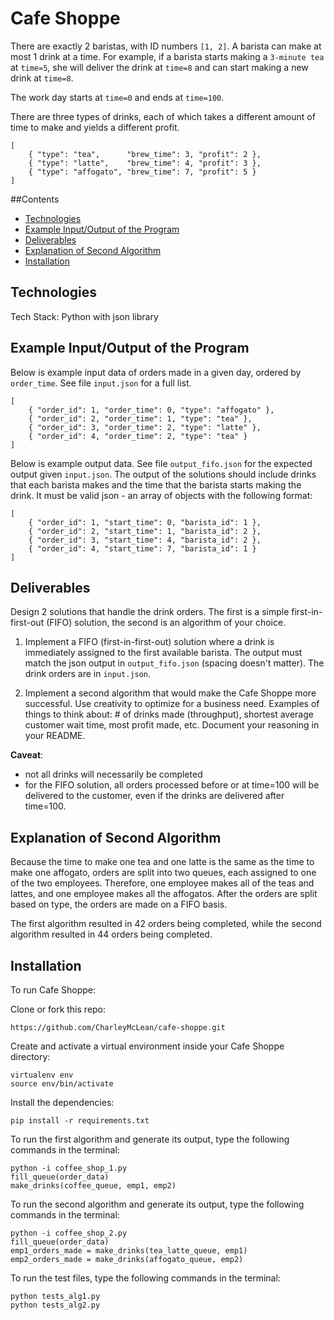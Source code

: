 # Cafe Shoppe

There are exactly 2 baristas, with ID numbers ```[1, 2]```. A barista can make at most 1 drink at a time. For example, if a barista starts making a ```3-minute tea``` at ```time=5```, she will deliver the drink at ```time=8``` and can start making a new drink at ```time=8```.

The work day starts at ```time=0``` and ends at ```time=100```.

There are three types of drinks, each of which takes a different amount of time to make and yields a different profit.

```
[
    { "type": "tea",      "brew_time": 3, "profit": 2 },
    { "type": "latte",    "brew_time": 4, "profit": 3 },
    { "type": "affogato", "brew_time": 7, "profit": 5 }
]
```

##Contents
* [Technologies](#technologies)
* [Example Input/Output of the Program](#example_in_and_out)
* [Deliverables](#deliverables)
* [Explanation of Second Algorithm](#explanation)
* [Installation](#install)

## <a name="technologies"></a>Technologies

Tech Stack: Python with json library<br/>


## <a name="example_in_and_out"></a>Example Input/Output of the Program

Below is example input data of orders made in a given day, ordered by ```order_time```. See file ```input.json``` for a full list.

```
[
    { "order_id": 1, "order_time": 0, "type": "affogato" },
    { "order_id": 2, "order_time": 1, "type": "tea" },
    { "order_id": 3, "order_time": 2, "type": "latte" },
    { "order_id": 4, "order_time": 2, "type": "tea" }
]
```

Below is example output data. See file ```output_fifo.json``` for the expected output given ```input.json```. The output of the solutions should include drinks that each barista makes and the time that the barista starts making the drink. It must be valid json - an array of objects with the following format:

```
[
    { "order_id": 1, "start_time": 0, "barista_id": 1 },
    { "order_id": 2, "start_time": 1, "barista_id": 2 },
    { "order_id": 3, "start_time": 4, "barista_id": 2 },
    { "order_id": 4, "start_time": 7, "barista_id": 1 }
]
```


## <a name="deliverables"></a>Deliverables

Design 2 solutions that handle the drink orders. The first is a simple first-in-first-out (FIFO) solution, the second is an algorithm of your choice.

1. Implement a FIFO (first-in-first-out) solution where a drink is immediately assigned to the first available barista. The output must match the json output in ```output_fifo.json``` (spacing doesn't matter). The drink orders are in ```input.json```.

2. Implement a second algorithm that would make the Cafe Shoppe more successful. Use creativity to optimize for a business need. Examples of things to think about: # of drinks made (throughput), shortest average customer wait time, most profit made, etc. Document your reasoning in your README.

**Caveat**:

* not all drinks will necessarily be completed
* for the FIFO solution, all orders processed before or at time=100 will be delivered to the customer, even if the drinks are delivered after time=100.


## <a name="explanation"></a>Explanation of Second Algorithm

Because the time to make one tea and one latte is the same as the time to make one affogato, orders are split into two queues, each assigned to one of the two employees.  Therefore, one employee makes all of the teas and lattes, and one employee makes all the affogatos.  After the orders are split based on type, the orders are made on a FIFO basis.

The first algorithm resulted in 42 orders being completed, while the second algorithm resulted in 44 orders being completed. 


## <a name="install"></a>Installation

To run Cafe Shoppe:

Clone or fork this repo:

```
https://github.com/CharleyMcLean/cafe-shoppe.git
```

Create and activate a virtual environment inside your Cafe Shoppe directory:

```
virtualenv env
source env/bin/activate
```

Install the dependencies:

```
pip install -r requirements.txt
```

To run the first algorithm and generate its output, type the following commands in the terminal:

```
python -i coffee_shop_1.py
fill_queue(order_data)
make_drinks(coffee_queue, emp1, emp2)
```

To run the second algorithm and generate its output, type the following commands in the terminal:

```
python -i coffee_shop_2.py
fill_queue(order_data)
emp1_orders_made = make_drinks(tea_latte_queue, emp1)
emp2_orders_made = make_drinks(affogato_queue, emp2)
```

To run the test files, type the following commands in the terminal:

```
python tests_alg1.py
python tests_alg2.py
```